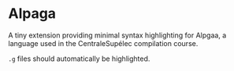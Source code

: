 # Alpaga

A tiny extension providing minimal syntax highlighting for Alpgaa, a language used in the CentraleSupélec compilation course.

`.g` files should automatically be highlighted.

